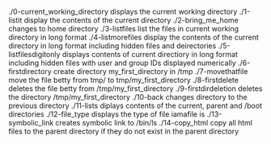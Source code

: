 ./0-current_working_directory displays the current working directory
./1-listit display the contents of the current directory
./2-bring_me_home changes to home directory
./3-listfiles list the files in current working directory in long format
./4-listmorefiles display the contents of the current directory in long format including hidden files and deirectories
./5-listfilesdigitonly displays contents of current directiory in long format including hidden files with user and group IDs displayed numerically
./6-firstdirectory create directory my_first_directory in /tmp
./7-movethatfile move the file betty from tmp/ to tmp/my_first_directory
./8-firstdelete deletes the file betty from /tmp/my_first_directory
./9-firstdirdeletion deletes the directory /tmp/my_first_directory
./10-back changes directory to the previous directory
./11-lists diplays contents of the current, parent and /boot directories
./12-file_type displays the type of file iamafile is
./13-symbolic_link creates symbolic link to /bin/ls
./14-copy_html copy all html files to the parent directory if they do not exist in the parent directory
